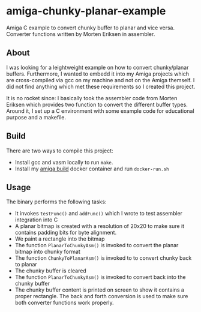 # amiga-chunky-planar-example
Amiga C example to convert chunky buffer to planar and vice versa.
Converter functions written by Morten Eriksen in assembler.

## About
I was looking for a leightweight example on how to convert
chunky/planar buffers. Furthermore, I wanted to embedd it into
my Amiga projects which are cross-compiled via gcc on 
my machine and not on the Amiga themself. I did not find
anything which met these requirements so I created this project.

It is no rocket since: I basically took the assembler code from
Morten Eriksen which provides two function to convert the different
buffer types. Around it, I set up a C environment with some example
code for educational purpose and a makefile.

## Build
There are two ways to compile this project:

* Install gcc and vasm locally to run `make`.
* Install my [amiga build](https://hub.docker.com/r/phobosys/amiga-gcc-builder) 
docker container and run `docker-run.sh`

## Usage
The binary performs the following tasks:

* It invokes `testFunc()` and `addFunc()` which I wrote to test assembler integration into C
* A planar bitmap is created with a resolution of 20x20 to make sure it contains padding bits
for byte alignment.
* We paint a rectangle into the bitmap
* The function `PlanarToChunkyAsm()` is invoked to convert the planar bitmap into chunky format
* The function `ChunkyToPlanarAsm()` is invoked to to convert chunky back to planar
* The chunky buffer is cleared
* The function `PlanarToChunkyAsm()` is invoked to convert back into the chunky buffer
* The chunky buffer content is printed on screen to show it contains a proper rectangle. The back
and forth conversion is used to make sure both converter functions work properly.
